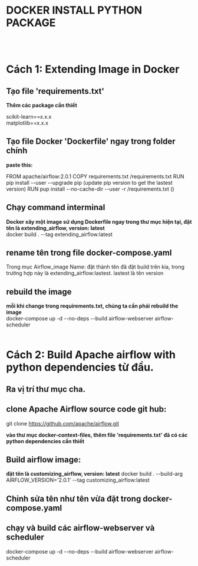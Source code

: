 # DOCKER INSTALL PYTHON PACKAGE
</br>
</br>

# Cách 1: Extending Image in Docker

## Tạo file 'requirements.txt'

**Thêm các package cần thiết**

scikit-learn==x.x.x
</br>
matplotlib==x.x.x

## Tạo file Docker 'Dockerfile' ngay trong folder chính
**paste this:**

FROM apache/airflow:2.0.1
COPY requirements.txt /requirements.txt
RUN pip install --user --upgrade pip  (update pip version to get the lastest version)
RUN pup install --no-cache-dir --user -r /requirements.txt ()

## Chạy command interminal
**Docker xây một image sử dụng Dockerfile ngay trong thư mục hiện tại, đặt tên là extending_airflow, version: latest**
</br>
docker build . --tag extending_airflow:latest

## rename tên trong file docker-compose.yaml
Trong mục Airflow_image Name: 
đặt thành tên đã đặt build trên kia, trong trường hợp này là extending_airflow:lastest. 
lastest là tên version

## rebuild the image 
**mỗi khi change trong requirements.txt, chúng ta cần phải rebuild the image**
</br>
docker-compose up -d --no-deps --build airflow-webserver airflow-scheduler
</br>
</br>
# Cách 2: Build Apache airflow with python dependencies từ đầu.

## Ra vị trí thư mục cha.

## clone Apache Airflow source code git hub: 
git clone https://github.com/apache/airflow.git

**vào thư mục docker-context-files, thêm file 'requirements.txt' đã có các python dependencies cần thiết**

## Build airflow image: 
**đặt tên là customizing_airflow, version: latest**
docker build . --build-arg AIRFLOW_VERSION='2.0.1' --tag customizing_airflow:latest

## Chỉnh sửa tên như tên vừa đặt trong docker-compose.yaml

## chạy và build các airflow-webserver và scheduler
docker-compose up -d --no-deps --build airflow-webserver airflow-scheduler



